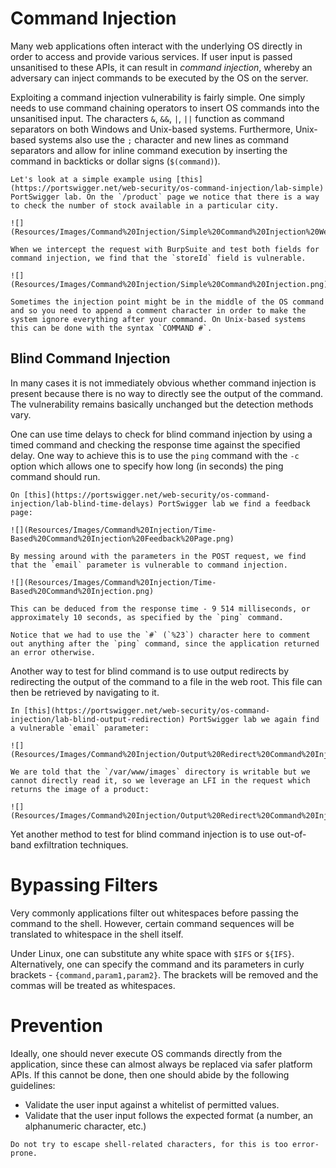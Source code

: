 # Command Injection
Many web applications often interact with the underlying OS directly in order to access and provide various services. If user input is passed unsanitised to these APIs, it can result in *command injection*, whereby an adversary can inject commands to be executed by the OS on the server.

Exploiting a command injection vulnerability is fairly simple. One simply needs to use command chaining operators to insert OS commands into the unsanitised input. The characters `&`, `&&`, `|`, `||` function as command separators on both Windows and Unix-based systems. Furthermore, Unix-based systems also use the `;` character and new lines as command separators and allow for inline command execution by inserting the command in backticks or dollar signs (`$(command)`).

~~~admonish example collapsible=true
Let's look at a simple example using [this](https://portswigger.net/web-security/os-command-injection/lab-simple) PortSwigger lab. On the `/product` page we notice that there is a way to check the number of stock available in a particular city.

![](Resources/Images/Command%20Injection/Simple%20Command%20Injection%20Web%20Page.png)

When we intercept the request with BurpSuite and test both fields for command injection, we find that the `storeId` field is vulnerable. 

![](Resources/Images/Command%20Injection/Simple%20Command%20Injection.png)

~~~

~~~admonish tip
Sometimes the injection point might be in the middle of the OS command and so you need to append a comment character in order to make the system ignore everything after your command. On Unix-based systems this can be done with the syntax `COMMAND #`.
~~~

## Blind Command Injection
In many cases it is not immediately obvious whether command injection is present because there is no way to directly see the output of the command. The vulnerability remains basically unchanged but the detection methods vary.

One can use time delays to check for blind command injection by using a timed command and checking the response time against the specified delay. One way to achieve this is to use the `ping` command with the `-c` option which allows one to specify how long (in seconds) the ping command should run.

~~~admonish example title="Example: Time-Based Command Injection" collapsible=true
On [this](https://portswigger.net/web-security/os-command-injection/lab-blind-time-delays) PortSwigger lab we find a feedback page:

![](Resources/Images/Command%20Injection/Time-Based%20Command%20Injection%20Feedback%20Page.png)

By messing around with the parameters in the POST request, we find that the `email` parameter is vulnerable to command injection.

![](Resources/Images/Command%20Injection/Time-Based%20Command%20Injection.png)

This can be deduced from the response time - 9 514 milliseconds, or approximately 10 seconds, as specified by the `ping` command.

Notice that we had to use the `#` (`%23`) character here to comment out anything after the `ping` command, since the application returned an error otherwise.
~~~

Another way to test for blind command is to use output redirects by redirecting the output of the command to a file in the web root. This file can then be retrieved by navigating to it.

~~~admonish example title="Example: Output-redirected Command Injection" collapsible=true
In [this](https://portswigger.net/web-security/os-command-injection/lab-blind-output-redirection) PortSwigger lab we again find a vulnerable `email` parameter:

![](Resources/Images/Command%20Injection/Output%20Redirect%20Command%20Injection.png)

We are told that the `/var/www/images` directory is writable but we cannot directly read it, so we leverage an LFI in the request which returns the image of a product:

![](Resources/Images/Command%20Injection/Output%20Redirect%20Command%20Injection%20Read%20File.png)
~~~

Yet another method to test for blind command injection is to use out-of-band exfiltration techniques.

# Bypassing Filters
Very commonly applications filter out whitespaces before passing the command to the shell. However, certain command sequences will be translated to whitespace in the shell itself.

Under Linux, one can substitute any white space with `$IFS` or `${IFS}`. Alternatively, one can specify the command and its parameters in curly brackets - `{command,param1,param2}`. The brackets will be removed and the commas will be treated as whitespaces.

# Prevention
Ideally, one should never execute OS commands directly from the application, since these can almost always be replaced via safer platform APIs. If this cannot be done, then one should abide by the following guidelines:
- Validate the user input against a whitelist of permitted values.
- Validate that the user input follows the expected format (a number, an alphanumeric character, etc.)

```admonish warning
Do not try to escape shell-related characters, for this is too error-prone.
```